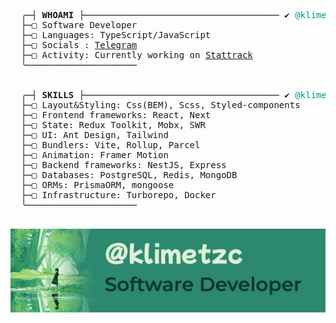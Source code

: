 <div style="display: grid;">

  <pre>
  ╭─┤ <b>WHOAMI</b> ├───────────────────────────────────── ✔ <span style="color: #009688;">@klimetzc</span> ₪
  ├─▢ Software Developer
  ├─▢ Languages: TypeScript/JavaScript
  ├─▢ Socials : <a href="https://t.me/klimetzc" target="_blank">Telegram</a>
  ├─▢ Activity: Currently working on <a href="https://stattrack.ru">Stattrack</a>
  ╰─────────────────────


  ╭─┤ <b>SKILLS</b> ├───────────────────────────────────── ✔ <span style="color: #009688;">@klimetzc</span> ₪
  ├─▢ Layout&Styling: Css(BEM), Scss, Styled-components
  ├─▢ Frontend frameworks: React, Next
  ├─▢ State: Redux Toolkit, Mobx, SWR
  ├─▢ UI: Ant Design, Tailwind
  ├─▢ Bundlers: Vite, Rollup, Parcel
  ├─▢ Animation: Framer Motion
  ├─▢ Backend frameworks: NestJS, Express
  ├─▢ Databases: PostgreSQL, Redis, MongoDB
  ├─▢ ORMs: PrismaORM, mongoose
  ├─▢ Infrastructure: Turborepo, Docker
  ╰─────────────────────
  </pre>

<a href="https://linktr.ee/klimetzc" target="_blank">
  <img src="./frame.png" style="object-fit: cover; display: block;" />
</a>

</div>
